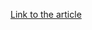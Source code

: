 [Link to the article](https://cybersecuritynews.com/mirrorface-apt-hackers-exploited-windows-sandbox-visual-studio-code/)
